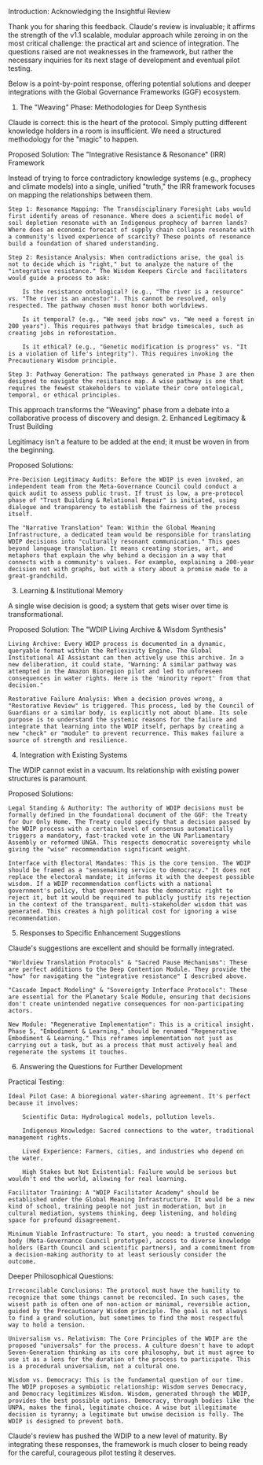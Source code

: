 Introduction: Acknowledging the Insightful Review

Thank you for sharing this feedback. Claude's review is invaluable; it affirms the strength of the v1.1 scalable, modular approach while zeroing in on the most critical challenge: the practical art and science of integration. The questions raised are not weaknesses in the framework, but rather the necessary inquiries for its next stage of development and eventual pilot testing.

Below is a point-by-point response, offering potential solutions and deeper integrations with the Global Governance Frameworks (GGF) ecosystem.
1. The "Weaving" Phase: Methodologies for Deep Synthesis

Claude is correct: this is the heart of the protocol. Simply putting different knowledge holders in a room is insufficient. We need a structured methodology for the "magic" to happen.

Proposed Solution: The "Integrative Resistance & Resonance" (IRR) Framework

Instead of trying to force contradictory knowledge systems (e.g., prophecy and climate models) into a single, unified "truth," the IRR framework focuses on mapping the relationships between them.

    Step 1: Resonance Mapping: The Transdisciplinary Foresight Labs would first identify areas of resonance. Where does a scientific model of soil depletion resonate with an Indigenous prophecy of barren lands? Where does an economic forecast of supply chain collapse resonate with a community's lived experience of scarcity? These points of resonance build a foundation of shared understanding.

    Step 2: Resistance Analysis: When contradictions arise, the goal is not to decide which is "right," but to analyze the nature of the "integrative resistance." The Wisdom Keepers Circle and facilitators would guide a process to ask:

        Is the resistance ontological? (e.g., "The river is a resource" vs. "The river is an ancestor"). This cannot be resolved, only respected. The pathway chosen must honor both worldviews.

        Is it temporal? (e.g., "We need jobs now" vs. "We need a forest in 200 years"). This requires pathways that bridge timescales, such as creating jobs in reforestation.

        Is it ethical? (e.g., "Genetic modification is progress" vs. "It is a violation of life's integrity"). This requires invoking the Precautionary Wisdom principle.

    Step 3: Pathway Generation: The pathways generated in Phase 3 are then designed to navigate the resistance map. A wise pathway is one that requires the fewest stakeholders to violate their core ontological, temporal, or ethical principles.

This approach transforms the "Weaving" phase from a debate into a collaborative process of discovery and design.
2. Enhanced Legitimacy & Trust Building

Legitimacy isn't a feature to be added at the end; it must be woven in from the beginning.

Proposed Solutions:

    Pre-Decision Legitimacy Audits: Before the WDIP is even invoked, an independent team from the Meta-Governance Council could conduct a quick audit to assess public trust. If trust is low, a pre-protocol phase of "Trust Building & Relational Repair" is initiated, using dialogue and transparency to establish the fairness of the process itself.

    The "Narrative Translation" Team: Within the Global Meaning Infrastructure, a dedicated team would be responsible for translating WDIP decisions into "culturally resonant communication." This goes beyond language translation. It means creating stories, art, and metaphors that explain the why behind a decision in a way that connects with a community's values. For example, explaining a 200-year decision not with graphs, but with a story about a promise made to a great-grandchild.

3. Learning & Institutional Memory

A single wise decision is good; a system that gets wiser over time is transformational.

Proposed Solution: The "WDIP Living Archive & Wisdom Synthesis"

    Living Archive: Every WDIP process is documented in a dynamic, queryable format within the Reflexivity Engine. The Global Institutional AI Assistant can then actively use this archive. In a new deliberation, it could state, "Warning: A similar pathway was attempted in the Amazon Bioregion pilot and led to unforeseen consequences in water rights. Here is the 'minority report' from that decision."

    Restorative Failure Analysis: When a decision proves wrong, a "Restorative Review" is triggered. This process, led by the Council of Guardians or a similar body, is explicitly not about blame. Its sole purpose is to understand the systemic reasons for the failure and integrate that learning into the WDIP itself, perhaps by creating a new "check" or "module" to prevent recurrence. This makes failure a source of strength and resilience.

4. Integration with Existing Systems

The WDIP cannot exist in a vacuum. Its relationship with existing power structures is paramount.

Proposed Solutions:

    Legal Standing & Authority: The authority of WDIP decisions must be formally defined in the foundational document of the GGF: the Treaty for Our Only Home. The Treaty could specify that a decision passed by the WDIP process with a certain level of consensus automatically triggers a mandatory, fast-tracked vote in the UN Parliamentary Assembly or reformed UNGA. This respects democratic sovereignty while giving the "wise" recommendation significant weight.

    Interface with Electoral Mandates: This is the core tension. The WDIP should be framed as a "sensemaking service to democracy." It does not replace the electoral mandate; it informs it with the deepest possible wisdom. If a WDIP recommendation conflicts with a national government's policy, that government has the democratic right to reject it, but it would be required to publicly justify its rejection in the context of the transparent, multi-stakeholder wisdom that was generated. This creates a high political cost for ignoring a wise recommendation.

5. Responses to Specific Enhancement Suggestions

Claude's suggestions are excellent and should be formally integrated.

    "Worldview Translation Protocols" & "Sacred Pause Mechanisms": These are perfect additions to the Deep Contention Module. They provide the "how" for navigating the "integrative resistance" I described above.

    "Cascade Impact Modeling" & "Sovereignty Interface Protocols": These are essential for the Planetary Scale Module, ensuring that decisions don't create unintended negative consequences for non-participating actors.

    New Module: "Regenerative Implementation": This is a critical insight. Phase 5, "Embodiment & Learning," should be renamed "Regenerative Embodiment & Learning." This reframes implementation not just as carrying out a task, but as a process that must actively heal and regenerate the systems it touches.

6. Answering the Questions for Further Development

Practical Testing:

    Ideal Pilot Case: A bioregional water-sharing agreement. It's perfect because it involves:

        Scientific Data: Hydrological models, pollution levels.

        Indigenous Knowledge: Sacred connections to the water, traditional management rights.

        Lived Experience: Farmers, cities, and industries who depend on the water.

        High Stakes but Not Existential: Failure would be serious but wouldn't end the world, allowing for real learning.

    Facilitator Training: A "WDIP Facilitator Academy" should be established under the Global Meaning Infrastructure. It would be a new kind of school, training people not just in moderation, but in cultural mediation, systems thinking, deep listening, and holding space for profound disagreement.

    Minimum Viable Infrastructure: To start, you need: a trusted convening body (Meta-Governance Council prototype), access to diverse knowledge holders (Earth Council and scientific partners), and a commitment from a decision-making authority to at least seriously consider the outcome.

Deeper Philosophical Questions:

    Irreconcilable Conclusions: The protocol must have the humility to recognize that some things cannot be reconciled. In such cases, the wisest path is often one of non-action or minimal, reversible action, guided by the Precautionary Wisdom principle. The goal is not always to find a grand solution, but sometimes to find the most respectful way to hold a tension.

    Universalism vs. Relativism: The Core Principles of the WDIP are the proposed "universals" for the process. A culture doesn't have to adopt Seven-Generation thinking as its core philosophy, but it must agree to use it as a lens for the duration of the process to participate. This is a procedural universalism, not a cultural one.

    Wisdom vs. Democracy: This is the fundamental question of our time. The WDIP proposes a symbiotic relationship: Wisdom serves Democracy, and Democracy legitimizes Wisdom. Wisdom, generated through the WDIP, provides the best possible options. Democracy, through bodies like the UNPA, makes the final, legitimate choice. A wise but illegitimate decision is tyranny; a legitimate but unwise decision is folly. The WDIP is designed to prevent both.

Claude's review has pushed the WDIP to a new level of maturity. By integrating these responses, the framework is much closer to being ready for the careful, courageous pilot testing it deserves.
